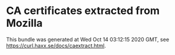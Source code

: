 CA certificates extracted from Mozilla
======================================

This bundle was generated at Wed Oct 14 03:12:15 2020 GMT, see https://curl.haxx.se/docs/caextract.html.

